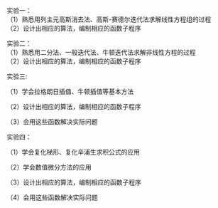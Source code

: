 实验一：  
（1）熟悉用列主元高斯消去法、高斯-赛德尔迭代法求解线性方程组的过程  
（2）设计出相应的算法，编制相应的函数子程序

实验二：  
（1）熟悉用二分法、一般迭代法、牛顿迭代法求解非线性方程的过程  
（2）设计出相应的算法，编制相应的函数子程序   

实验三:  

（1）学会拉格朗日插值、牛顿插值等基本方法  

（2）设计出相应的算法，编制相应的函数子程序  

（3）会用这些函数解决实际问题  

实验四：  

（1）学会复化梯形、复化辛浦生求积公式的应用  

（2）学会数值微分方法的应用  

（3）设计出相应的算法，编制相应的函数子程序  

（4）会用这些函数解决实际问题  
